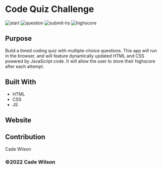 # Code Quiz Challenge

![start](https://user-images.githubusercontent.com/97080366/155200754-e0af7ade-670e-422f-9437-cc1074884e42.png)
![question](https://user-images.githubusercontent.com/97080366/155200834-cbafe3b7-21c4-4ae5-b165-75e5bb1a53f3.png)
![submit-hs](https://user-images.githubusercontent.com/97080366/155200891-a4ec691d-11a2-48b5-9f88-8b369e8562bf.png)
![highscore](https://user-images.githubusercontent.com/97080366/155200934-40f61e30-3fc5-43e8-b02b-c97e8700ce82.png)

## Purpose

Build a timed coding quiz with multiple-choice questions. This app will run in the browser, and will feature dynamically updated HTML and CSS powered by JavaScript code. It will allow the user to store their highscore after each attempt.

## Built With
* HTML
* CSS
* JS

## Website


## Contribution
Cade Wilson

### ©️2022 Cade Wilson
